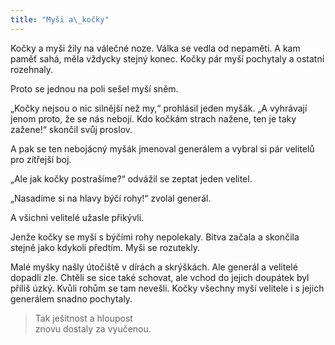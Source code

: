 ```yaml
---
title: "Myši a\_kočky"
---
```


  

Kočky a myši žily na válečné noze. Válka se vedla od nepaměti. A kam paměť sahá, měla vždycky stejný konec. Kočky pár myší pochytaly a ostatní rozehnaly.

Proto se jednou na poli sešel myší sněm.

„Kočky nejsou o nic silnější než my,“ prohlásil jeden myšák. „A vyhrávají jenom proto, že se nás nebojí. Kdo kočkám strach nažene, ten je taky zažene!“ skončil svůj proslov.

A pak se ten nebojácný myšák jmenoval generálem a vybral si pár velitelů pro zítřejší boj.

„Ale jak kočky postrašíme?“ odvážil se zeptat jeden velitel.

„Nasadíme si na hlavy býčí rohy!“ zvolal generál.

A všichni velitelé užasle přikývli.

Jenže kočky se myší s býčími rohy nepolekaly. Bitva začala a skončila stejně jako kdykoli předtím. Myši se rozutekly.

Malé myšky našly útočiště v dírách a skrýškách. Ale generál a velitelé dopadli zle. Chtěli se sice také schovat, ale vchod do jejich doupátek byl příliš úzký. Kvůli rohům se tam nevešli. Kočky všechny myší velitele i s jejich generálem snadno pochytaly.

> Tak ješitnost a hloupost  
> znovu dostaly za vyučenou.
